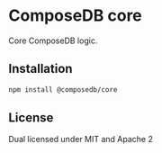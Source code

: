 # ComposeDB core

Core ComposeDB logic.

## Installation

```sh
npm install @composedb/core
```

## License

Dual licensed under MIT and Apache 2
